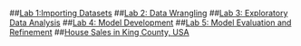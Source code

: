 ##[Lab 1:Importing Datasets](https://github.com/aqafridi/Data-Analytics/blob/main/Data%20Analysis%20with%20Python/review-introduction.ipynb)
##[Lab 2: Data Wrangling](https://github.com/aqafridi/Data-Analytics/blob/main/Data%20Analysis%20with%20Python/data-wrangling.ipynb)
##[Lab 3: Exploratory Data Analysis](https://github.com/aqafridi/Data-Analytics/blob/main/Data%20Analysis%20with%20Python/exploratory-data-analysis.ipynb)
##[Lab 4: Model Development](https://github.com/aqafridi/Data-Analytics/blob/main/Data%20Analysis%20with%20Python/model-development.ipynb)
##[Lab 5: Model Evaluation and Refinement](https://github.com/aqafridi/Data-Analytics/blob/main/Data%20Analysis%20with%20Python/model-evaluation-and-refinement.ipynb)
##[House Sales in King County, USA](https://github.com/aqafridi/Data-Analytics/blob/main/Data%20Analysis%20with%20Python/House_Sales_in_King_Count_USA.ipynb)